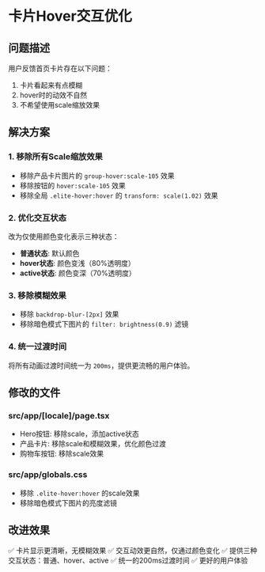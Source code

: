 # 卡片Hover交互优化

## 问题描述
用户反馈首页卡片存在以下问题：
1. 卡片看起来有点模糊
2. hover时的动效不自然
3. 不希望使用scale缩放效果

## 解决方案

### 1. 移除所有Scale缩放效果
- 移除产品卡片图片的 `group-hover:scale-105` 效果
- 移除按钮的 `hover:scale-105` 效果  
- 移除全局 `.elite-hover:hover` 的 `transform: scale(1.02)` 效果

### 2. 优化交互状态
改为仅使用颜色变化表示三种状态：
- **普通状态**: 默认颜色
- **hover状态**: 颜色变浅（80%透明度）
- **active状态**: 颜色变深（70%透明度）

### 3. 移除模糊效果
- 移除 `backdrop-blur-[2px]` 效果
- 移除暗色模式下图片的 `filter: brightness(0.9)` 滤镜

### 4. 统一过渡时间
将所有动画过渡时间统一为 `200ms`，提供更流畅的用户体验。

## 修改的文件

### src/app/[locale]/page.tsx
- Hero按钮: 移除scale，添加active状态
- 产品卡片: 移除scale和模糊效果，优化颜色过渡
- 购物车按钮: 移除scale效果

### src/app/globals.css  
- 移除 `.elite-hover:hover` 的scale效果
- 移除暗色模式下图片的亮度滤镜

## 改进效果
✅ 卡片显示更清晰，无模糊效果
✅ 交互动效更自然，仅通过颜色变化
✅ 提供三种交互状态：普通、hover、active
✅ 统一的200ms过渡时间
✅ 更好的用户体验 